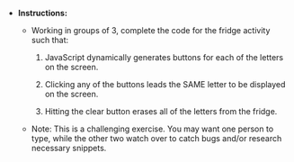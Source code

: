 * **Instructions:**
  * Working in groups of 3, complete the code for the fridge activity such that:

    1. JavaScript dynamically generates buttons for each of the letters on the screen.

    2. Clicking any of the buttons leads the SAME letter to be displayed on the screen.
     
    3.  Hitting the clear button erases all of the letters from the fridge.
   
  * Note: This is a challenging exercise. You may want one person to type, while the other two watch over to catch bugs and/or research necessary snippets. 